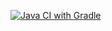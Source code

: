 [![Java CI with Gradle](https://github.com/Panelo56/Pattern1.1/actions/workflows/gradle.yml/badge.svg)](https://github.com/Panelo56/Pattern1.1/actions/workflows/gradle.yml)